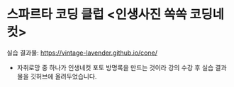 # 스파르타 코딩 클럽 <인생사진 쏙쏙 코딩네컷>
실습 결과물: https://vintage-lavender.github.io/cone/
* 자취로망 중 하나가 인생네컷 포토 방명록을 만드는 것이라 강의 수강 후 실습 결과물을 깃허브에 올려두었습니다.

